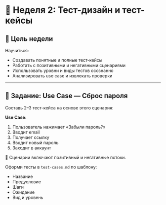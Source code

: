 # 🧪 Неделя 2: Тест-дизайн и тест-кейсы

## 🎯 Цель недели

Научиться:
- Создавать понятные и полные тест-кейсы
- Работать с позитивными и негативными сценариями
- Использовать уровни и виды тестов осознанно
- Анализировать use case и извлекать проверки

---

## 📄 Задание: Use Case — Сброс пароля

Составь 2–3 тест-кейса на основе этого сценария:

**Use Case:**
1. Пользователь нажимает «Забыли пароль?»
2. Вводит email
3. Получает ссылку
4. Вводит новый пароль
5. Заходит в аккаунт

📌 Сценарии включают позитивный и негативные потоки.

Оформи тесты в `test-cases.md` по шаблону:
- Название
- Предусловие
- Шаги
- Ожидание
- Вид и уровень
